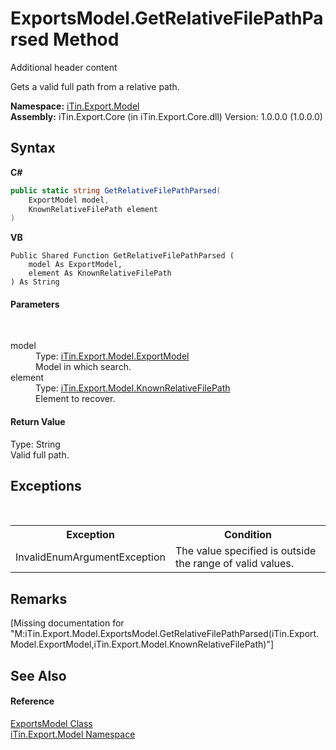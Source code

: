 # ExportsModel.GetRelativeFilePathParsed Method 
Additional header content 

Gets a valid full path from a relative path.

**Namespace:**&nbsp;<a href="N_iTin_Export_Model">iTin.Export.Model</a><br />**Assembly:**&nbsp;iTin.Export.Core (in iTin.Export.Core.dll) Version: 1.0.0.0 (1.0.0.0)

## Syntax

**C#**<br />
``` C#
public static string GetRelativeFilePathParsed(
	ExportModel model,
	KnownRelativeFilePath element
)
```

**VB**<br />
``` VB
Public Shared Function GetRelativeFilePathParsed ( 
	model As ExportModel,
	element As KnownRelativeFilePath
) As String
```


#### Parameters
&nbsp;<dl><dt>model</dt><dd>Type: <a href="T_iTin_Export_Model_ExportModel">iTin.Export.Model.ExportModel</a><br />Model in which search.</dd><dt>element</dt><dd>Type: <a href="T_iTin_Export_Model_KnownRelativeFilePath">iTin.Export.Model.KnownRelativeFilePath</a><br />Element to recover.</dd></dl>

#### Return Value
Type: String<br />Valid full path.

## Exceptions
&nbsp;<table><tr><th>Exception</th><th>Condition</th></tr><tr><td>InvalidEnumArgumentException</td><td>The value specified is outside the range of valid values.</td></tr></table>

## Remarks
\[Missing <remarks> documentation for "M:iTin.Export.Model.ExportsModel.GetRelativeFilePathParsed(iTin.Export.Model.ExportModel,iTin.Export.Model.KnownRelativeFilePath)"\]

## See Also


#### Reference
<a href="T_iTin_Export_Model_ExportsModel">ExportsModel Class</a><br /><a href="N_iTin_Export_Model">iTin.Export.Model Namespace</a><br />